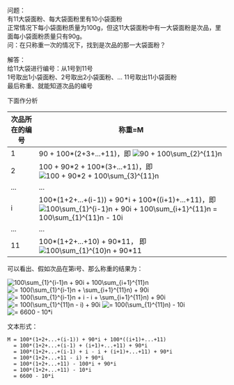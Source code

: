 问题：  
有11大袋面粉、每大袋面粉里有10小袋面粉  
正常情况下每小袋面粉质量为100g，但这11大袋面粉中有一大袋面粉是次品，里面每小袋面粉质量只有90g。  
问：在只称重一次的情况下，找到是次品的那一大袋面粉？  

解答：  
给11大袋进行编号：从1号到11号  
1号取出1小袋面粉、2号取出2小袋面粉、... 11号取出11小袋面粉  
最后称重、就能知道次品的编号  

下面作分析  

次品所在的编号    |  称重=M
---------------- | -------------------------------
1                | 90 + 100\*(2+3+...+11)，即 <img src="https://latex.codecogs.com/png.latex?90&space;&plus;&space;100\sum_{2}^{11}n" title="90 + 100\sum_{2}^{11}n" />
2                | 100 + 90\*2 + 100\*(3+...+11)，即 <img src="https://latex.codecogs.com/png.latex?100&space;&plus;&space;90*2&space;&plus;&space;100\sum_{3}^{11}n" title="100 + 90*2 + 100\sum_{3}^{11}n" />
...              | ...
i                |100\*(1+2+...+(i-1)) + 90\*i + 100\*((i+1)+...+11)，即 <img src="https://latex.codecogs.com/png.latex?100\sum_{1}^{i-1}n&space;&plus;&space;90i&space;&plus;&space;100\sum_{i&plus;1}^{11}n&space;=&space;100\sum_{1}^{11}n&space;-&space;10i" title="100\sum_{1}^{i-1}n + 90i + 100\sum_{i+1}^{11}n = 100\sum_{1}^{11}n - 10i" />
...              | ...
11               |100\*(1+2+...+10) + 90\*11， 即  <img src="https://latex.codecogs.com/png.latex?100\sum_{1}^{10}n&space;&plus;&space;90*11" title="100\sum_{1}^{10}n + 90*11" />

可以看出、假如次品在第i号、那么称重的结果为：  

<img src="https://latex.codecogs.com/png.latex?100\sum_{1}^{i-1}n&space;&plus;&space;90i&space;&plus;&space;100\sum_{i&plus;1}^{11}n" title="100\sum_{1}^{i-1}n + 90i + 100\sum_{i+1}^{11}n" />
<img src="https://latex.codecogs.com/png.latex?=&space;100(\sum_{1}^{i-1}n&space;&plus;&space;\sum_{i&plus;1}^{11}n)&space;&plus;&space;90i" title="= 100(\sum_{1}^{i-1}n + \sum_{i+1}^{11}n) + 90i" />
<img src="https://latex.codecogs.com/png.latex?=&space;100(\sum_{1}^{i-1}n&space;&plus;&space;i&space;-&space;i&space;&plus;&space;\sum_{i&plus;1}^{11}n)&space;&plus;&space;90i" title="= 100(\sum_{1}^{i-1}n + i - i + \sum_{i+1}^{11}n) + 90i" />
<img src="https://latex.codecogs.com/png.latex?=&space;100(\sum_{1}^{11}n&space;-&space;i)&space;&plus;&space;90i" title="= 100(\sum_{1}^{11}n - i) + 90i" />
<img src="https://latex.codecogs.com/png.latex?=&space;100(\sum_{1}^{11}n)&space;-&space;10i" title="= 100(\sum_{1}^{11}n) - 10i" />
<img src="https://latex.codecogs.com/png.latex?=&space;6600&space;-&space;10*i" title="= 6600 - 10*i" />

文本形式：  
```
M = 100*(1+2+...+(i-1)) + 90*i + 100*((i+1)+...+11)
  = 100*(1+2+...+(i-1) + (i+1)+...+11) + 90*i
  = 100*(1+2+...+(i-1) + i - i + (i+1)+...+11) + 90*i
  = 100*(1+2+...+11 - i) + 90*i
  = 100*(1+2+...+11) - 100*i + 90*i
  = 100*(1+2+...+11) - 10*i
  = 6600 - 10*i
```
